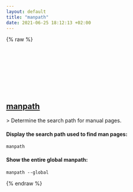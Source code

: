 ```yaml
---
layout: default
title: "manpath"
date: 2021-06-25 18:12:13 +02:00
---
```

{% raw %}
<h2 id="manpath">
  <a href="/en/linux/manpath.html">manpath</a> <a href="#manpath"><svg class="icon">
    <use href="/assets/images/unicode_sprite.svg#link" />
  </svg></a>
</h2>
> Determine the search path for manual pages.

#### Display the search path used to find man pages:
```shell
manpath
```
#### Show the entire global manpath:
```shell
manpath --global
```
{% endraw %}